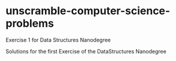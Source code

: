 # unscramble-computer-science-problems
Exercise 1 for Data Structures Nanodegree

Solutions for the first Exercise of the DataStructures Nanodegree
